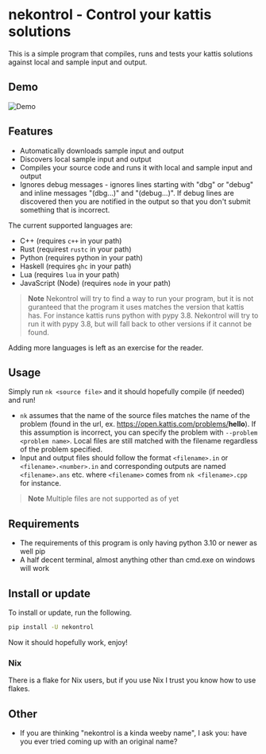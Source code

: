 # nekontrol - Control your kattis solutions

This is a simple program that compiles, runs and tests your kattis solutions
against local and sample input and output.

## Demo

![Demo](https://raw.githubusercontent.com/Quaqqer/nekontrol/main/res/demo.svg)

## Features

- Automatically downloads sample input and output
- Discovers local sample input and output
- Compiles your source code and runs it with local and sample input and output
- Ignores debug messages - ignores lines starting with "dbg" or "debug" and
  inline messages "(dbg...)" and "(debug...)". If debug lines are discovered
  then you are notified in the output so that you don't submit something that is
  incorrect.

The current supported languages are:

- C++ (requires `c++` in your path)
- Rust (requirest `rustc` in your path)
- Python (requires python in your path)
- Haskell (requires `ghc` in your path)
- Lua (requires `lua` in your path)
- JavaScript (Node) (requires `node` in your path)

> **Note**
> Nekontrol will try to find a way to run your program, but it is not guranteed
> that the program it uses matches the version that kattis has. For instance
> kattis runs python with pypy 3.8. Nekontrol will try to run it with pypy 3.8,
> but will fall back to other versions if it cannot be found.

Adding more languages is left as an exercise for the reader.

## Usage

Simply run `nk <source file>` and it should hopefully compile (if needed)
and run!

- `nk` assumes that the name of the source files matches the name of the
  problem (found in the url, ex. https://open.kattis.com/problems/<b>hello</b>).
  If this assumption is incorrect, you can specify the problem with
  `--problem <problem name>`. Local files are still matched with the filename
  regardless of the problem specified.
- Input and output files should follow the format `<filename>.in` or
  `<filename>.<number>.in` and corresponding outputs are named `<filename>.ans`
  etc. where `<filename>` comes from `nk <filename>.cpp` for instance.

> **Note**
> Multiple files are not supported as of yet

## Requirements

- The requirements of this program is only having python 3.10 or newer as well
  pip
- A half decent terminal, almost anything other than cmd.exe on windows will
  work

## Install or update

To install or update, run the following.

```sh
pip install -U nekontrol
```

Now it should hopefully work, enjoy!

### Nix

There is a flake for Nix users, but if you use Nix I trust you know how to use
flakes.

## Other

- If you are thinking "nekontrol is a kinda weeby name", I ask you: have you
  ever tried coming up with an original name?
